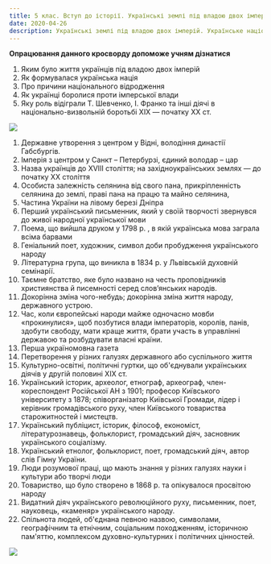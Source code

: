 ```yaml
---
title: 5 клас. Вступ до історії. Українські землі під владою двох імперій. Українське національне відродження
date: 2020-04-26
description: Українські землі під владою двох імперій. Українське національне відродження. Опрацювання данного кросворду допоможе учням дізнатися яким було життя українців під владою двох імперій. Як формувалася українська нація.
---
```


**Опрацювання данного кросворду допоможе учням дізнатися**

1. Яким було життя українців під владою двох імперій
2. Як формувалася українська нація
3. Про причини національного відродження
4. Як українці боролися проти імперської влади
5. Яку роль відіграли Т. Шевченко, І. Франко та інші діячі в національно-визвольній боротьбі XIX — початку XX ст.

![](/uploads/ukrayinski-ziemli-pid-vladoiu-dvokh-impierii-1.png)

1. Державне утворення з центром у Відні, володіння династії Габсбургів.
2. Імперія з центром у Санкт – Петербурзі, єдиний володар – цар
3. Назва українців до XVIII століття; на західноукраїнських землях — до початку ХХ століття
4. Особиста залежність селянина від свого пана, прикріпленність селянина до землі, праві пана на працю та майно селянина,
5. Частина України на лівому березі Дніпра
6. Перший український письменник, який у своїй творчості звернувся до живої народної української мови
7. Поема, що вийшла друком у 1798 р. , в якій українська мова заграла всіма барвами
8. Геніальний поет, художник, символ доби пробудження українського народу
9. Літературна група,  що виникла в 1834 р. у Львівській духовній семінарії.
10. Таємне братство, яке було названо на честь проповідників християнства й писемності серед слов’янських народів.
11. Докорінна зміна чого-небудь; докорінна зміна життя народу, державного устрою.
12. Час, коли  європейські народи майже одночасно мовби «прокинулися», щоб позбутися влади імператорів, королів, панів, здобути свободу, мати краще життя, брати участь в управлінні державою та розбудувати власні країни.
13. Перша україномовна газета
14. Перетворення у різних галузях державного або суспільного життя
15. Культурно-освітні, політичні гуртки, що об'єднували українських діячів у другій половині XIX ст.
16. Український історик, археолог, етнограф, археограф, член-кореспондент Російської АН з 1901; професор Київського університету з 1878; співорганізатор Київської Громади,  лідер і керівник громадівського руху, член Київського товариства старожитностей і мистецтв.
17. Український публіцист, історик, філософ, економіст, літературознавець, фольклорист, громадський діяч, засновник українського соціалізму.
18. Український етнолог, фольклорист, поет, громадський діяч, автор слів Гімну України.
19. Люди розумової праці, що мають знання у різних галузях науки і культури або творчі люди
20. Товариство, що було створено в 1868 р. та опікувалося просвітою народу
21. Видатний діяч українського революційного руху, письменник, поет, науковець, «каменяр» українського народу.
22. Спільнота людей, об'єднана певною назвою, символами, географічним та етнічним, соціальним походженням, історичною пам'яттю, комплексом духовно-культурних і політичних цінностей.

![](/uploads/ukrayinski-ziemli-pid-vladoiu-dvokh-impierii-2.png)
